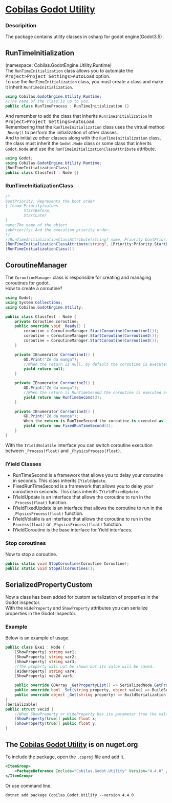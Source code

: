 # [Cobilas Godot Utility](https://belicusbr.github.io/com.cobilas.docs/mds/gd-utility-getting-started.html)
### Descripition
The package contains utility classes in csharp for godot engine(Godot3.5)
## RunTimeInitialization
(namespace: Cobilas.GodotEngine.Utility.Runtime) \
The `RunTimeInitialization` class allows you to automate the <kbd>Project&gt;Project Settings&gt;AutoLoad</kbd> option. \
To use the `RunTimeInitialization` class, you must create a class and make it inherit `RunTimeInitialization`.
```c#
using Cobilas.GodotEngine.Utility.Runtime;
//The name of the class is up to you.
public class RunTimeProcess : RunTimeInitialization {}
```
And remember to add the class that inherits `RunTimeInitialization` in <kbd>Project&gt;Project Settings&gt;AutoLoad</kbd>. \
Remembering that the `RunTimeInitialization` class uses the virtual method `_Ready()` to perform the initialization of other classes. \
And to initialize other classes along with the `RunTimeInitialization` class, the class must inherit the `Godot.Node` class or some class that inherits `Godot.Node` and use the `RunTimeInitializationClassAttribute` attribute.
```c#
using Godot;
using Cobilas.GodotEngine.Utility.Runtime;
[RunTimeInitializationClass]
public class ClassTest : Node {}
```
### RunTimeInitializationClass
```c#
/*
bootPriority: Represents the boot order
{ (enum Priority)values
        StartBefore,
        StartLater
}
name:The name of the object
subPriority: And the execution priority order.
*/
//RunTimeInitializationClassAttribute(string? name, Priority bootPriority = Priority.StartBefore, int subPriority = 0, bool lastBoot = false)
[RunTimeInitializationClassAttribute(string?, [Priority:Priority.StartBefore], [int:0], [bool:false])]
[RunTimeInitializationClass()]
```
## CoroutineManager
The `CoroutineManager` class is responsible for creating and managing coroutines for godot. \
How to create a coroutine?
```c#
using Godot;
using System.Collections;
using Cobilas.GodotEngine.Utility;

public class ClassTest : Node {
	private Coroutine coroutine;
	public override void _Ready() {
		coroutine = CoroutineManager.StartCoroutine(Corroutine1());
		coroutine = CoroutineManager.StartCoroutine(Corroutine2());
		coroutine = CoroutineManager.StartCoroutine(Corroutine3());
	}

	private IEnumerator Corroutine1() {
		GD.Print("Zé da manga");
		//When the return is null, by default the coroutine is executed as _Process().
		yield return null;
	}

	private IEnumerator Corroutine2() {
		GD.Print("Zé da manga");
		//When the return is RunTimeSecond the coroutine is executed as _Process() with a pre-defined delay.
		yield return new RunTimeSecond(3);
	}

	private IEnumerator Corroutine3() {
		GD.Print("Zé da manga");
		When the return is RunTimeSecond the coroutine is executed as _PhysicProcess() with a pre-defined delay.
		yield return new FixedRunTimeSecond(3);
	}
}
```
With the `IYieldVolatile` interface you can switch coroutine execution between `_Process(float)` and `_PhysicsProcess(float)`.
### IYield Classes
- RunTimeSecond is a framework that allows you to delay your coroutine in seconds. This class inherits `IYieldUpdate`.
- FixedRunTimeSecond is a framework that allows you to delay your coroutine in seconds. This class inherits `IYieldFixedUpdate`.
- IYieldUpdate is an interface that allows the coroutine to run in the `_Process(float)` function.
- IYieldFixedUpdate is an interface that allows the coroutine to run in the `_PhysicsProcess(float)` function.
- IYieldVolatile is an interface that allows the coroutine to run in the `Process(float)` or `_PhysicsProcess(float)` function.
- IYieldCoroutine is the base interface for Yield interfaces.
### Stop coroutines
Now to stop a coroutine.
```c#
public static void StopCoroutine(Coroutine Coroutine);
public static void StopAllCoroutines();
```
## SerializedPropertyCustom
Now a class has been added for custom serialization of properties in the Godot inspector. \
With the `HideProperty` and `ShowProperty` attributes you can serialize properties in the Godot inspector.
### Example
Below is an example of usage.
```c#
public class Exe1 : Node {
	[ShowProperty] string var1;
	[ShowProperty] string var2;
	[ShowProperty] string var3;
	//The property will not be shown but its value will be saved.
	[HideProperty] string var4;
	[ShowProperty] vec2d var5;

	public override GDArray _GetPropertyList() => SerializedNode.GetPropertyList(BuildSerialization.Build(this).GetPropertyList());
	public override bool _Set(string property, object value) => BuildSerialization.Build(this).Set(property, value);
	public override object _Get(string property) => BuildSerialization.Build(this).Get(property);
}
[Serializable]
public struct vec2d {
	//When ShowProperty or HideProperty has its parameter true the value will be saved in cache.
	[ShowProperty(true)] public float x;
	[ShowProperty(true)] public float y;
}
```

## The [Cobilas Godot Utility](https://www.nuget.org/packages/Cobilas.Godot.Utility/) is on nuget.org
To include the package, open the `.csproj` file and add it.
```xml
<ItemGroup>
	<PackageReference Include="Cobilas.Godot.Utility" Version="4.4.0" />
</ItemGroup>
```
Or use command line.
```
dotnet add package Cobilas.Godot.Utility --version 4.4.0
```

